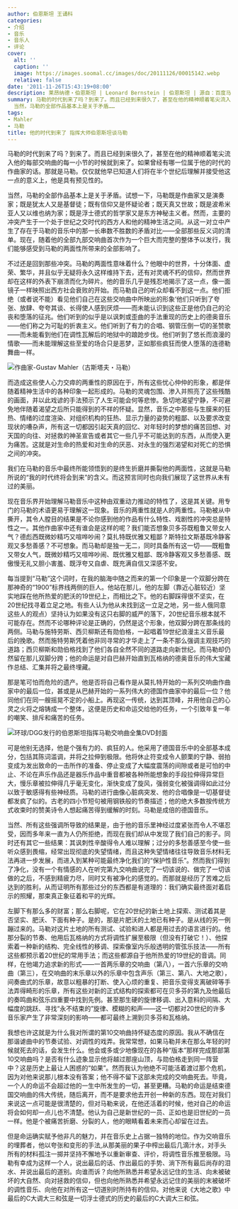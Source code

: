 ```yaml
---
author: 伯恩斯坦 王诵科
categories:
- 介绍
- 音乐
- 音乐人
- 评论
cover:
  alt: ''
  caption: ''
  image: https://images.soomal.cc/images/doc/20111126/00015142.webp
  relative: false
date: '2011-11-26T15:43:19+08:00'
description: 莱昂纳德・伯恩斯坦 | Leonard Bernstein | 伯恩斯坦 | 源自：百度马勒贴吧 | 版权：转载 |  平均/总评分：10.00/80
summary: 马勒的时代到来了吗？到来了。而且已经到来很久了，甚至在他的精神顺着笔尖流入他的每部交响曲的每一小节的时候就到来了。如果曾经有哪一位属于他的时代的作曲家的话。那就是马勒。仅仅就他早已知道人们将在半个世纪后理解并接受他这一点的意义上，他是具有预见性的。
  当然，马勒的全部作品基本上是关于矛盾……
tags:
- Mahler
- 马勒
title: 他的时代到来了 指挥大师伯恩斯坦谈马勒
---
```


马勒的时代到来了吗？到来了。而且已经到来很久了，甚至在他的精神顺着笔尖流入他的每部交响曲的每一小节的时候就到来了。如果曾经有哪一位属于他的时代的作曲家的话。那就是马勒。仅仅就他早已知道人们将在半个世纪后理解并接受他这一点的意义上，他是具有预见性的。

当然，马勒的全部作品基本上是关于矛盾。试想一下，马勒既是作曲家又是演奏家；既是犹太人又是基督徒；既有信仰又是怀疑论者；既天真又世故；既是波希米亚人又以维也纳为家；既是浮士德式的哲学家又是东方神秘主义者。然而，主要的冲突产生于一个处于世纪之交时代的西方人和他的精神生活之间。从这一对立中产生了存在于马勒的音乐中的那一长串数不胜数的矛盾对比――全部那些反义词的清单。现在，随着他的全部九部交响曲首次作为一个巨大而完整的整体予以发行，我们能够感受到马勒的两面性所带来的全部影响了。

不过还是回到那些冲突。马勒的两面性意味着什么？他眼中的世界，十分体面、虚荣、繁华，并且似乎无疑将永久这样维持下去，还有对灵魂不朽的信仰，然而世界却在这样的外表下崩溃而化为碎片。他的音乐几乎是残忍地揭示了这一点，像一面镜子一样映照出西方社会衰败的开始。而马勒自己的听众却看不到这一点。他们拒绝（或者说不能）看见他们自己在这些交响曲中所映出的形象‘他们只听到了夸张、放肆、夸夸其谈、长得使人感到厌烦――而未能认识到这些正是他仍自己的沦丧和堕落的征兆。他们听到的似乎是以讽刺或歪曲的手法重现的历史上的德奥音乐――他们称之为可耻的折衷主义。他们听到了有力的合唱、钢管压倒一切的圣赞歌――而未能看到他们在调性瓦解后的地狱中的踉跄步伐。他们听到了悠长而浪漫的情歌――而未能理解这些至爱的场合只是恶梦，正如那些疯狂而使人堕落的连德勒舞曲一样。

![作曲家-Gustav Mahler（古斯塔夫・马勒）](https://images.soomal.cc/images/doc/20111126/00015141.webp)





而造成这些使人心力交瘁的两重性的原因在于，所有这些忧心仲仲的形象，都是伴随着精神生活中的各种印象一起形成的。马勒的灵魂包围、渗入并照亮了这些残酷的画面，并以此戏谚的手法预示了人生可能会何等悲惨。急切地渴望宁静，不可避免地伴随着渴望之后所只能得到的不祥的怀疑。显然，音乐之中那些与生膜来的狂热、情绪的过度渲染、对组织机构的狂热、显示力量的姿势的粗鄙、以及要求改变现状的嘈杂声，所有这一切都因引起天真的回忆、对年轻时的梦想的痛苦回想、对天国的向往、对拯救的神圣宣告或者其它一些几乎不可能达到的东西，从而使入更为痛苦。这就是对生命的热爱和对生命的厌恶、对永生的强烈渴望和对死亡的恐惧之间的冲突。 

我们在马勒的音乐中最终所能领悟到的是终生折磨并撕裂他的两面性，这就是马勒所说的“我的时代终将会到来”的含义。而这预言同时也向我们展现了这世界从未有过的美丽。 

现在音乐界开始理解马勒音乐中这种由双重动力推动的特性了，这是其关键。用专门的马勒的术语更易于理解这一现象。音乐的两重性就是人的两重性。马勒被从中撕开，其令人膛目的结果是不论你感到他的作品有什么特性、戏剧性的冲突总是特性之一。其他作曲家中还有谁会是这样的呢？我们能否想象贝多芬既粗鲁又带女人气？德彪西既微妙精巧又喧哗吵闹？莫扎特既优雅又粗鄙？斯特拉文斯基既冷静客观又多愁善感？不可想象。而马勒却是独一无二，同时具备所有这一切――既粗鲁又带女人气，既微妙精巧又喧哗吵闹、既优雅又粗鄙、既冷静客观又多愁善感、既傲慢无礼又胆小害羞、既浮夸又自虐、既充满自信又深感不安。 

每当提到“马勒”这个词时，在我的脑海中随之而来的第一个印象是一个双脚分跨在那神奇的“1900”标界线两侧的巨人。他站在那儿，他的左脚（靠近心脏较近）坚实地踩在他所热爱的肥沃的19世纪上，而相比之下。他的右脚踩得很不坚实，在20世纪找寻着立足之地。有些人认为他从未找到这一立足之地，另一些人俄同意这些人的观点）坚持认为如果没有这只右脚的威严的落下，20世纪音乐根本就不可能存在。然而不论哪种评论是正确的，仍然是这个形象，他双脚分跨在那条线的两侧。马勒与施特劳斯、西贝柳斯还有勋伯格，一起唱着19世纪浪漫主义音乐最后的挽歌。然而施特劳斯凭着他非同寻常的才华走上了一条不那么强调主观技巧的道路；西贝柳斯和勋伯格找到了他们各自全然不同的道路走向新世纪。而马勒却仍然留在那儿双脚分跨；他的命运是对自巴赫开始直到瓦格纳的德奥音乐的伟大宝藏作总结、汇集并将之最终埋藏。 

那是笔可怕而危险的遗产。他是否将自己看作是从莫扎特开始的一系列交响曲作曲家中的最后一位，甚或是从巴赫开始的一系列伟大的德国作曲家中的最后一位？他同他们在同一艘摇晃不定的小船上。再现这一传统，达到其顶峰，并用他自己的心灵之火将之熔铸成一个整体，这便是历史和命运交给他的任务，一个引致年复一年的嘲笑、排斥和痛苦的任务。 

![环球/DGG发行的伯恩斯坦指挥马勒交响曲全集DVD封面](https://images.soomal.cc/images/doc/20111126/00015142.webp)





可是他别无选择，他是个强有力的、疯狂的人。他采用了德国音乐中的全部基本成分，包括其陈词滥调，并将之拉伸到极限。他将休止符变成令人颤栗的宁静、弱拍变成为发出致命的一击所作的准备、停止变成了大幅度震荡的间隙或者是可怕的中止、不论在声乐作品还是器乐作品中重音都被各种所能想象的手段拉伸得异常巨大，慢乐章被拉伸得几乎毫无变化，渐快变成了旋风，强弱变化被强调得如此过分以致于敏感得有些神经质。马勒的进行曲像心脏病突发、他的合唱像是一切基督徒都发疯了似的。古老的四小节短句被用钢铁般的节奏描述；他的绝大多数按传统方式收束时的赞美诗令人想起痛苦得到缓解的时刻。马勒是成倍的德国音乐。 

当然、所有这些强调所导致的结果是，由于他的音乐里神经过度紧张而令人不堪忍受，因而多年来一直为人仍所拒绝，而现在我们却从中发现了我们自己的影子。同时还有其它一些结果：其讽刺性辛酸得令人难以理解；过分的多愁善感至今使一些听众感到畏缩，经常出现彻底的失望情绪，而且这种失望情绪往往导致音乐材料无法再进一步发展，而进入到某种可能最终净化我们的“保护性音乐”。然而我们得到了净化，没有一个有情感的人在听完第九交响曲说完了一切该说的、做完了一切该做的之后，不感到精疲力尽，同时又有被净化的感觉的。而那就是经历了苦难之后达到的胜利，从而证明所有那些过分的东西都是有道理的：我们确实最终面对着启示的照耀，那束真正象征着和平的光辉。 

左脚下有那么多的财富；那么右脚呢，它在20世纪的新土地上探索、测试着其是否坚实、肥沃、下面有种子。是的，那是片肥沃的土地已有种子。是从线的另一例蹦过来的。马勒对这片土地的所有测试、试验和进人都是用过去的语言进行的。他那分裂的节奏、他用后瓦格纳的方式将调性扩展至极限（但没有打破它！）、他探索着一种新的结构、完全线性的移调、探索像室内乐般透明的管弦乐技法――所有这些都预示着20世纪的常用手法；而这些都源自于他所热爱的19世纪的音调。同样，在他竭力追求新的形式――一首两乐章的交响曲（第八），一首六乐章的交响曲（第三），在交响曲的末乐章以外的乐章中包含声乐（第三、第八、大地之歌），间奏曲式的乐章，故意以粗暴的打断、使入心烦的重复、把音乐变得支离破碎等手法弄得畸形的乐章，所有这些对新的正式结构的探索都可在贝多芬的第九及他最后的奏鸣曲和弦乐四重要中找到先例。甚至那生硬的旋律移调、出入意料的间隔、大幅度的跳跃、寻找“永不结束的”旋律、模糊的和声――这一切都对20世纪的许多音乐家产生了非常深刻的影响――都可最终上溯到贝多芬和瓦格纳。 

我想也许这就是为什么我对所谓的第10交响曲持怀疑态度的原因。我从不确信在那谐谑曲中的节奏试验、对调性的戏弄。我常常想，如果马勒并未在那么年轻的时候就死去的话，会发生什么。他会或多或少地像现在的各种“版本”那样完成那部第10交响曲吗？是否有什么迹象显示他将越过那座山顶，与勋伯格走到同一阵营中？这是历史上最让人困惑的“如果”。然而我认为他绝不可能活着渡过那个危机，因为对他来说那儿根本没有答案；他不得不留下这部未完成的交响曲死去。毕竟，一个人的命运不会超过他的一生中所发生的一切，甚至更糟。马勒的命运是结束德国交响曲的伟大传统，随后离开，而不是要求他去开创一种新的东西。现在对我们来说这一点可能是很清楚的，但对马勒来说，在他还活着的时候，他对自己的命运将会如何却一点儿也不清楚。他认为自己是新世纪的一员、正如也是旧世纪的一员一样。他是个被痛苦折磨、分裂的人，他的眼睛看着未来而心却留在过去。 

但是命运确实赋予他非凡的魅力，并在音乐史上占据一独特的地位。作为交响音乐的埋葬者，他以夸张和变形的手法,从那美丽的果子中榨出最后几滴汁水，对手头所有的材料孤注一掷并坚持不懈地予以重新审查、评价，将调性音乐推至极限。马勒有幸成为这样一个人，说出最后的话、作出最后的手势、淌下所有最后尚存的泪水、并说出最后的道别。向谁而诉？向他所熟悉并希望永远记住的生活、向未被破坏的大自然、向对拯救的信仰，但也向他所熟悉并希望永远记住的美丽的末被破坏的调性音乐、向他在对所有这一切道别时所持有的信仰。对他来说《大地之歌》中最后的C大调大三和弦是一切浮士德式的历史的最后的C大调大三和弦。